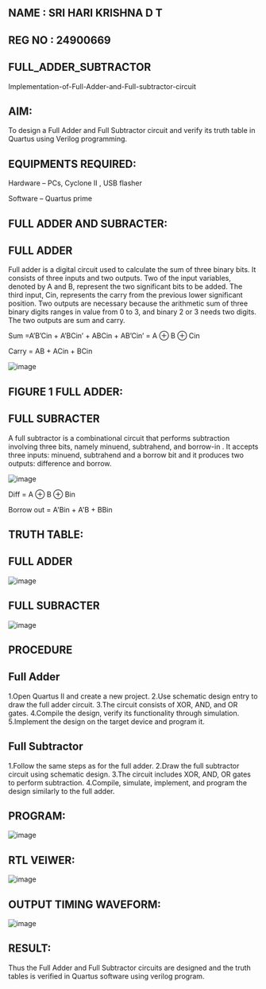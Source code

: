 ## NAME : SRI HARI KRISHNA D T
## REG NO : 24900669
## FULL_ADDER_SUBTRACTOR

Implementation-of-Full-Adder-and-Full-subtractor-circuit

## AIM:

To design a Full Adder and Full Subtractor circuit and verify its truth table in Quartus using Verilog programming.

## EQUIPMENTS REQUIRED:

Hardware – PCs, Cyclone II , USB flasher

Software – Quartus prime

## FULL ADDER AND SUBRACTER:

## FULL ADDER

Full adder is a digital circuit used to calculate the sum of three binary bits. It consists of three inputs and two outputs. Two of the input variables, denoted by A and B, represent the two significant bits to be added. The third input, Cin, represents the carry from the previous lower significant position. Two outputs are necessary because the arithmetic sum of three binary digits ranges in value from 0 to 3, and binary 2 or 3 needs two digits. The two outputs are sum and carry.

Sum =A’B’Cin + A’BCin’ + ABCin + AB’Cin’ = A ⊕ B ⊕ Cin 

Carry = AB + ACin + BCin

![image](https://github.com/naavaneetha/FULL_ADDER_SUBTRACTOR/assets/154305477/0f30ba51-5ffb-4198-845f-18e054f675e7)

## FIGURE 1 FULL ADDER:

## FULL SUBRACTER

A full subtractor is a combinational circuit that performs subtraction involving three bits, namely minuend, subtrahend, and borrow-in . It accepts three inputs: minuend, subtrahend and a borrow bit and it produces two outputs: difference and borrow.

![image](https://github.com/naavaneetha/FULL_ADDER_SUBTRACTOR/assets/154305477/02b24f51-ab51-4304-9ad6-7b81ffc1ead5)

Diff = A ⊕ B ⊕ Bin 

Borrow out = A'Bin + A'B + BBin

## TRUTH TABLE:
## FULL ADDER
![image](https://github.com/user-attachments/assets/1169c653-ca25-4d8b-87bd-95288fb0241e)

## FULL SUBRACTER
![image](https://github.com/user-attachments/assets/2929ea90-6432-4256-afb1-339f1fee3362)



## PROCEDURE
## Full Adder
1.Open Quartus II and create a new project.
2.Use schematic design entry to draw the full adder circuit.
3.The circuit consists of XOR, AND, and OR gates.
4.Compile the design, verify its functionality through simulation.
5.Implement the design on the target device and program it.
## Full Subtractor
1.Follow the same steps as for the full adder.
2.Draw the full subtractor circuit using schematic design.
3.The circuit includes XOR, AND, OR gates to perform subtraction.
4.Compile, simulate, implement, and program the design similarly to the full adder.


## PROGRAM:

![image](https://github.com/user-attachments/assets/3dcfe49b-cc10-45dc-b6fc-18fd64efe6b7)

## RTL VEIWER:
![image](https://github.com/user-attachments/assets/1a2bb04d-51cc-4490-8a00-e8c68b6e55a4)


## OUTPUT TIMING WAVEFORM:
![image](https://github.com/user-attachments/assets/cb5afa35-6eef-4077-8a79-59c9ef656563)


## RESULT:

Thus the Full Adder and Full Subtractor circuits are designed and the truth tables is verified in Quartus software
using verilog program.




